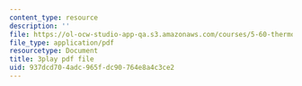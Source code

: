 ```yaml
---
content_type: resource
description: ''
file: https://ol-ocw-studio-app-qa.s3.amazonaws.com/courses/5-60-thermodynamics-kinetics-spring-2008/937dcd704adc965fdc90764e8a4c3ce2_jsoD3oZAAXI.pdf
file_type: application/pdf
resourcetype: Document
title: 3play pdf file
uid: 937dcd70-4adc-965f-dc90-764e8a4c3ce2
---
```

